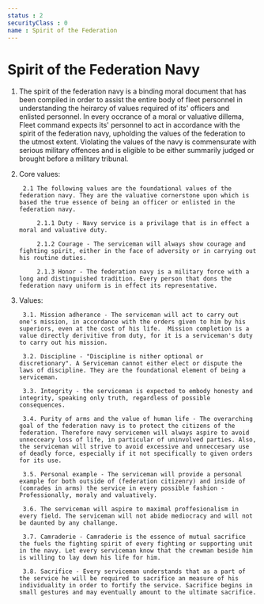 ```yaml
---
status : 2
securityClass : 0
name : Spirit of the Federation
---
```


# Spirit of the Federation Navy

1. The spirit of the federation navy is a binding moral document that has been compiled in order to assist the entire body of fleet personnel in understanding the heirarcy of values required of its' officers and enlisted personnel. In every occrance of a moral or valuative dillema, Fleet command expects its' personnel to act in accordance with the spirit of the federation navy, upholding the values of the federation to the utmost extent. Violating the values of the navy is commensurate with serious military offences and is eligible to be either summarily judged or brought before a military tribunal.

2. Core values:

		2.1 The following values are the foundational values of the federation navy. They are the valuative cornerstone upon which is based the true essence of being an officer or enlisted in the federation navy.

			2.1.1 Duty - Navy service is a privilage that is in effect a moral and valuative duty.

			2.1.2 Courage - The serviceman will always show courage and fighting spirit, either in the face of adversity or in carrying out his routine duties.

			2.1.3 Honor - The federation navy is a military force with a long and distinguished tradition. Every person that dons the federation navy uniform is in effect its representative.

3. Values:

		3.1. Mission adherance - The serviceman will act to carry out one's mission, in accordance with the orders given to him by his superiors, even at the cost of his life.  Mission completion is a value directly derivitive from duty, for it is a serviceman's duty to carry out his mission. 

		3.2. Discipline - "Discipline is nither optional or discretionary". A Serviceman cannot either elect or dispute the laws of discipline. They are the foundational element of being a serviceman.

		3.3. Integrity - the serviceman is expected to embody honesty and integrity, speaking only truth, regardless of possible consequences.

		3.4. Purity of arms and the value of human life - The overarching goal of the federation navy is to protect the citizens of the federation. Therefore navy servicemen will always aspire to avoid unnecceary loss of life, in particular of uninvolved parties. Also, the serviceman will strive to avoid excessive and unneccesary use of deadly force, especially if it not specifically to given orders for its use.
	
		3.5. Personal example - The serviceman will provide a personal example for both outside of (federation citizenry) and inside of (comrades in arms) the service in every possible fashion - Professionally, moraly and valuatively.

		3.6. The serviceman will aspire to maximal proffesionalism in every field. The serviceman will not abide mediocracy and will not be daunted by any challange.

		3.7. Camraderie - Camraderie is the essence of mutual sacrifice the fuels the fighting spirit of every fighting or supporting unit in the navy. Let every serviceman know that the crewman beside him is willing to lay down his life for him.

		3.8. Sacrifice - Every serviceman understands that as a part of the service he will be required to sacrifice an measure of his individuality in order to fortify the service. Sacrifice begins in small gestures and may eventually amount to the ultimate sacrifice.